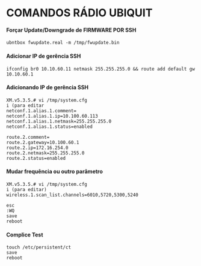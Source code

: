 # COMANDOS RÁDIO UBIQUIT

#### Forçar Update/Downgrade de FIRMWARE POR SSH   

    ubntbox fwupdate.real -m /tmp/fwupdate.bin
#### Adicionar IP de gerência SSH   
    
    ifconfig br0 10.10.60.11 netmask 255.255.255.0 && route add default gw 10.10.60.1
#### Adicionando IP de gerência SSH   
    XM.v5.3.5.# vi /tmp/system.cfg
    i (para editar
    netconf.1.alias.1.comment=
    netconf.1.alias.1.ip=10.100.60.113
    netconf.1.alias.1.netmask=255.255.255.0
    netconf.1.alias.1.status=enabled

    route.2.comment=
    route.2.gateway=10.100.60.1
    route.2.ip=172.16.254.0
    route.2.netmask=255.255.255.0
    route.2.status=enabled
#### Mudar frequência ou outro parâmetro
    XM.v5.3.5.# vi /tmp/system.cfg
    i (para editar)
    wireless.1.scan_list.channels=6010,5720,5300,5240

    esc
    :WQ
    save
    reboot
#### Complice Test

    touch /etc/persistent/ct
    save
    reboot